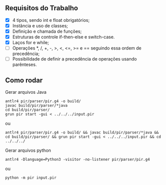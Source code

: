 ## Requisitos do Trabalho

- [x] 4 tipos, sendo int e float obrigatórios;
- [x] Instância e uso de classes;
- [x] Definição e chamada de funções;
- [x] Estruturas de controle if-then-else e switch-case.
- [x] Laços for e while;
- [ ] Operações \*, /, +, -, >, <, <=, >= e == seguindo essa ordem de precedência;
- [ ] Possibilidade de definir a precedência de operações usando parênteses.

## Como rodar

Gerar arquivos Java

```
antlr4 pir/parser/pir.g4 -o build/
javac build/pir/parser/*java
cd build/pir/parser/
grun pir start -gui < ../../../input.pir
```

ou

```
antlr4 pir/parser/pir.g4 -o build/ && javac build/pir/parser/*java && cd build/pir/parser/ && grun pir start -gui < ../../../input.pir && cd ../../../
```

Gerar arquivos python

```
antlr4 -Dlanguage=Python3 -visitor -no-listener pir/parser/pir.g4
```

ou

```
python -m pir input.pir
```
